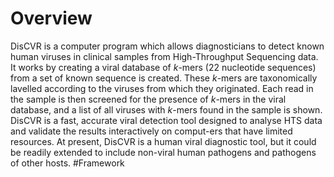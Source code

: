 # Overview
DisCVR is a computer program which allows diagnosticians to detect known human viruses in clinical samples from High-Throughput Sequencing data. It works by creating a viral database of _k_-mers (22 nucleotide sequences) from a set of known sequence is created. These _k_-mers are taxonomically lavelled according to the viruses from which they originated. Each read in the sample is then screened for the presence of _k_-mers in the viral database, and a list of all viruses with _k_-mers found in the sample is shown. 
DisCVR is a fast, accurate viral detection tool designed to analyse HTS data and validate the results interactively on comput-ers that have limited resources. At present, DisCVR is a human viral diagnostic tool, but it could be readily extended to include non-viral human pathogens and pathogens of other hosts. 
#Framework
